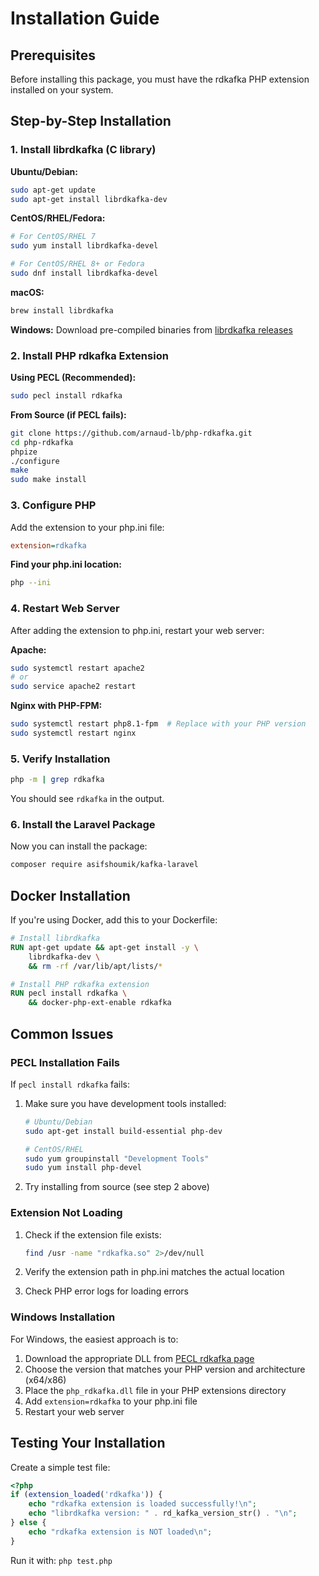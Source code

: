 # Installation Guide

## Prerequisites

Before installing this package, you must have the rdkafka PHP extension installed on your system.

## Step-by-Step Installation

### 1. Install librdkafka (C library)

**Ubuntu/Debian:**
```bash
sudo apt-get update
sudo apt-get install librdkafka-dev
```

**CentOS/RHEL/Fedora:**
```bash
# For CentOS/RHEL 7
sudo yum install librdkafka-devel

# For CentOS/RHEL 8+ or Fedora
sudo dnf install librdkafka-devel
```

**macOS:**
```bash
brew install librdkafka
```

**Windows:**
Download pre-compiled binaries from [librdkafka releases](https://github.com/edenhill/librdkafka/releases)

### 2. Install PHP rdkafka Extension

**Using PECL (Recommended):**
```bash
sudo pecl install rdkafka
```

**From Source (if PECL fails):**
```bash
git clone https://github.com/arnaud-lb/php-rdkafka.git
cd php-rdkafka
phpize
./configure
make
sudo make install
```

### 3. Configure PHP

Add the extension to your php.ini file:
```ini
extension=rdkafka
```

**Find your php.ini location:**
```bash
php --ini
```

### 4. Restart Web Server

After adding the extension to php.ini, restart your web server:

**Apache:**
```bash
sudo systemctl restart apache2
# or
sudo service apache2 restart
```

**Nginx with PHP-FPM:**
```bash
sudo systemctl restart php8.1-fpm  # Replace with your PHP version
sudo systemctl restart nginx
```

### 5. Verify Installation

```bash
php -m | grep rdkafka
```

You should see `rdkafka` in the output.

### 6. Install the Laravel Package

Now you can install the package:
```bash
composer require asifshoumik/kafka-laravel
```

## Docker Installation

If you're using Docker, add this to your Dockerfile:

```dockerfile
# Install librdkafka
RUN apt-get update && apt-get install -y \
    librdkafka-dev \
    && rm -rf /var/lib/apt/lists/*

# Install PHP rdkafka extension
RUN pecl install rdkafka \
    && docker-php-ext-enable rdkafka
```

## Common Issues

### PECL Installation Fails

If `pecl install rdkafka` fails:

1. Make sure you have development tools installed:
   ```bash
   # Ubuntu/Debian
   sudo apt-get install build-essential php-dev
   
   # CentOS/RHEL
   sudo yum groupinstall "Development Tools"
   sudo yum install php-devel
   ```

2. Try installing from source (see step 2 above)

### Extension Not Loading

1. Check if the extension file exists:
   ```bash
   find /usr -name "rdkafka.so" 2>/dev/null
   ```

2. Verify the extension path in php.ini matches the actual location

3. Check PHP error logs for loading errors

### Windows Installation

For Windows, the easiest approach is to:

1. Download the appropriate DLL from [PECL rdkafka page](https://pecl.php.net/package/rdkafka)
2. Choose the version that matches your PHP version and architecture (x64/x86)
3. Place the `php_rdkafka.dll` file in your PHP extensions directory
4. Add `extension=rdkafka` to your php.ini file
5. Restart your web server

## Testing Your Installation

Create a simple test file:

```php
<?php
if (extension_loaded('rdkafka')) {
    echo "rdkafka extension is loaded successfully!\n";
    echo "librdkafka version: " . rd_kafka_version_str() . "\n";
} else {
    echo "rdkafka extension is NOT loaded\n";
}
```

Run it with: `php test.php`
